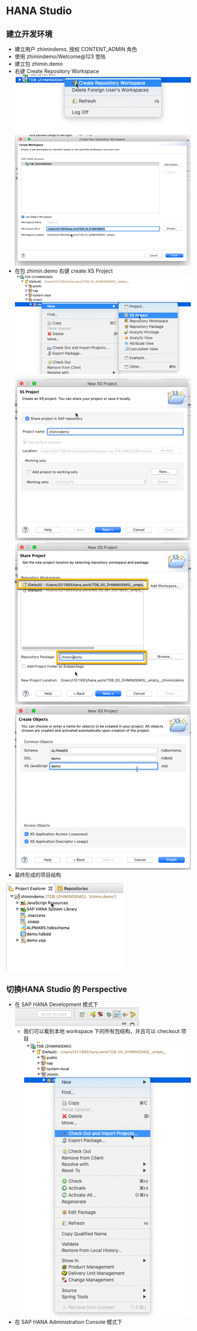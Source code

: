 # HANA Studio



## 建立开发环境

* 建立用户 zhimindemo, 授权 CONTENT_ADMIN 角色
* 使用 zhimindemo/Welcome@123 登陆
* 建立包 zhimin.demo 
* 右键 Create Repository Workspace
![Create Repository Workspace](./images/create-project-workspace.png)
![Create Repository Workspace - step 1](./images/create-project-1.png)
* 在包 zhimin.demo 右键 create XS Project
![Create XS Project](./images/create-project-2.png)
![Create XS Project Dialog Snapshot 1](./images/create-project-3.png)
![Create XS Project Dialog Snapshot 2](./images/create-project-4.png)
![Create Objects](./images/create-new-xs-project-5.png)
* 最终形成的项目结构

![Project Structure](./images/project-structure.png)

## 切换HANA Studio 的 Perspective
* 在 SAP HANA Development 模式下
  ![Development Prespective](./images/development-prespective-top-right.png)
  - 我们可以看到本地 workspace 下的所有包结构，并且可以 checkout 项目
  ![Development Prespective](./images/development-prespective.png)
* 在 SAP HANA Administration Console 模式下
  
